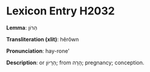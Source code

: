 # Lexicon Entry H2032

**Lemma**: הֵרוֹן

**Transliteration (xlit)**: hêrôwn

**Pronunciation**: hay-rone'

**Description**:
or הֵרָיוֹן; from הָרָה; pregnancy; conception.
